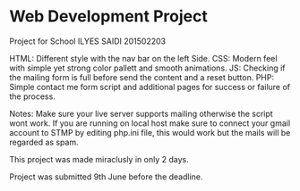 # Web Development Project

Project for School
ILYES SAIDI 201502203

HTML: Different style with the nav bar on the left Side.
CSS: Modern feel with simple yet strong color pallett and smooth animations.
JS: Checking if the mailing form is full before send the content and a reset button.
PHP: Simple contact me form script and additional pages for success or failure of the process.

Notes: Make sure your live server supports mailing otherwise the script wont work. If you are running on local host make sure to connect your gmail account to STMP by editing php.ini file, this would work but the mails will be regarded as spam.

This project was made miraclusly in only 2 days.

Project was submitted 9th June before the deadline.
